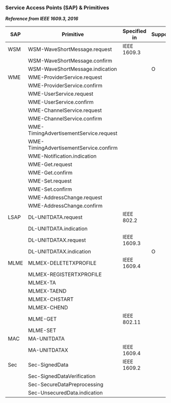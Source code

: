 ### Service Access Points (SAP) & Primitives

***Reference from IEEE 1609.3, 2016***

| SAP  | Primitive                              | Specified in | Support | LibV2X | Remarks   |
| ---- | -------------------------------------- | ------------ | ------- | ------ | --------- |
| WSM  | WSM-WaveShortMessage.request           | IEEE 1609.3  |         |        |           |
|      | WSM-WaveShortMessage.confirm           |              |         |        |           |
|      | WSM-WaveShortMessage.indication        |              | O       |        |           |
| WME  | WME-ProviderService.request            |              |         |        |           |
|      | WME-ProviderService.confirm            |              |         |        |           |
|      | WME-UserService.request                |              |         |        |           |
|      | WME-UserService.confirm                |              |         |        |           |
|      | WME-ChannelService.request             |              |         |        |           |
|      | WME-ChannelService.confirm             |              |         |        |           |
|      | WME-TimingAdvertisementService.request |              |         |        |           |
|      | WME-TimingAdvertisementService.confirm |              |         |        |           |
|      | WME-Notification.indication            |              |         |        |           |
|      | WME-Get.request                        |              |         |        |           |
|      | WME-Get.confirm                        |              |         |        |           |
|      | WME-Set.request                        |              |         |        |           |
|      | WME-Set.confirm                        |              |         |        |           |
|      | WME-AddressChange.request              |              |         |        |           |
|      | WME-AddressChange.confirm              |              |         |        |           |
| LSAP | DL-UNITDATA.request                    | IEEE 802.2   |         |        | IPv6      |
|      | DL-UNITDATA.indication                 |              |         |        | (0x88DD)  |
|      | DL-UNITDATAX.request                   | IEEE 1609.3  |         |        | WSMP      |
|      | DL-UNITDATAX.indication                |              | O       | O      | (0x88DC)  |
| MLME | MLMEX-DELETETXPROFILE                  | IEEE 1609.4  |         |        |           |
|      | MLMEX-REGISTERTXPROFILE                |              |         |        |           |
|      | MLMEX-TA                               |              |         |        |           |
|      | MLMEX-TAEND                            |              |         |        |           |
|      | MLMEX-CHSTART                          |              |         |        |           |
|      | MLMEX-CHEND                            |              |         |        |           |
|      | MLME-GET                               | IEEE 802.11  |         |        |           |
|      | MLME-SET                               |              |         |        |           |
| MAC  | MA-UNITDATA                            |              |         |        |           |
|      | MA-UNITDATAX                           | IEEE 1609.4  |         |        |           |
| Sec  | Sec-SignedData                         | IEEE 1609.2  |         |        |           |
|      | Sec-SignedDataVerification             |              |         |        |           |
|      | Sec-SecureDataPreprocessing            |              |         |        |           |
|      | Sec-UnsecuredData.indication           |              |         | O      |           |
